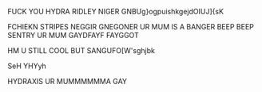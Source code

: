FUCK YOU HYDRA RIDLEY NIGER GNBUg}ogpuishkgejdOIUJ]{sK


FCHIEKN STRIPES NEGGIR GNEGONER UR MUM IS A BANGER BEEP BEEP SENTRY UR MUM GAYDFAYF FAYGGOT








HM U STILL COOL BUT SANGUFO[W'sghjbk





SeH
YHYyh











HYDRAXIS UR MUMMMMMMA GAY
